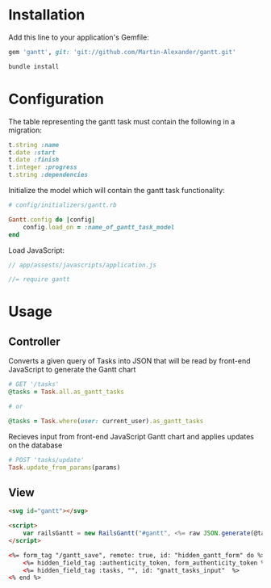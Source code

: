 # Installation
Add this line to your application's Gemfile:

```ruby
gem 'gantt', git: 'git://github.com/Martin-Alexander/gantt.git'
```

```bash
bundle install
```

# Configuration

The table representing the gantt task must contain the following in a migration:

```ruby
t.string :name
t.date :start
t.date :finish
t.integer :progress
t.string :dependencies
```

Initialize the model which will contain the gantt task functionality:

```ruby
# config/initializers/gantt.rb

Gantt.config do |config|
	config.load_on = :name_of_gantt_task_model
end
```

Load JavaScript:

```javascript
// app/assests/javascripts/application.js

//= require gantt
```

# Usage

## Controller

Converts a given query of Tasks into JSON that will be read by front-end JavaScript to generate the Gantt chart

```ruby
# GET '/tasks'
@tasks = Task.all.as_gantt_tasks

# or

@tasks = Task.where(user: current_user).as_gantt_tasks
```

Recieves input from front-end JavaScript Gantt chart and applies updates on the database

```ruby
# POST 'tasks/update'
Task.update_from_params(params)
```

## View

```html
<svg id="gantt"></svg>

<script>
	var railsGantt = new RailsGantt("#gantt", <%= raw JSON.generate(@tasks) %>);
</script>

<%= form_tag "/gantt_save", remote: true, id: "hidden_gantt_form" do %>
	<%= hidden_field_tag :authenticity_token, form_authenticity_token %>
	<%= hidden_field_tag :tasks, "", id: "gnatt_tasks_input"  %>
<% end %>
```
